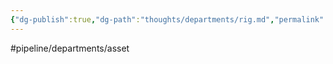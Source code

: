 ```yaml
---
{"dg-publish":true,"dg-path":"thoughts/departments/rig.md","permalink":"/thoughts/departments/rig/","hide":true}
---
```


#pipeline/departments/asset 